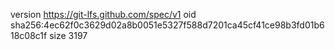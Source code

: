 version https://git-lfs.github.com/spec/v1
oid sha256:4ec62f0c3629d02a8b0051e5327f588d7201ca45cf41ce98b3fd01b618c08c1f
size 3197
